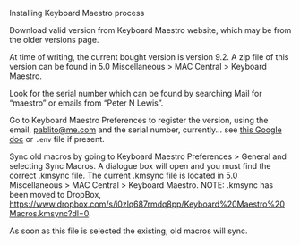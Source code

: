 Installing Keyboard Maestro process

Download valid version from Keyboard Maestro website, which may be from the older versions page.

At time of writing, the current bought version is version 9.2. A zip file of this version can be found in  5.0 Miscellaneous > MAC Central > Keyboard Maestro.

Look for the serial number which can be found by searching Mail for “maestro” or emails from “Peter N Lewis”.

Go to Keyboard Maestro Preferences to register the version, using the email, pablito@me.com and the serial number, currently... see [this Google doc](https://docs.google.com/document/d/10Tu7gZg3YSOjEJppylCtM4W_PvpOlSa6TabENkKWP18/edit?usp=sharing) or `.env` file if present.

Sync old macros by going to Keyboard Maestro Preferences > General and selecting Sync Macros. A dialogue box will open and you must find the correct .kmsync file. The current .kmsync file is located in 5.0 Miscellaneous > MAC Central > Keyboard Maestro.
NOTE: .kmsync has been moved to DropBox, https://www.dropbox.com/s/i0zlq687rmdq8pp/Keyboard%20Maestro%20Macros.kmsync?dl=0. 

As soon as this file is selected the existing, old macros will sync.

